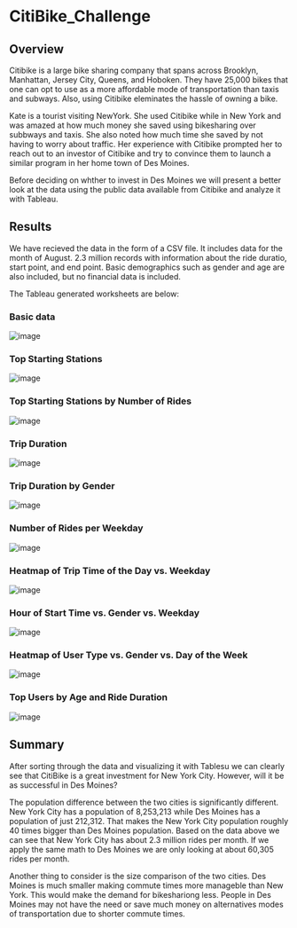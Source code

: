 # CitiBike_Challenge

## Overview

Citibike is a large bike sharing company that spans across Brooklyn, Manhattan, Jersey City, Queens, and Hoboken. They have 25,000 bikes that one can opt to use as a more affordable mode of transportation than taxis and subways. Also, using Citibike eleminates the hassle of owning a bike.

Kate is a tourist visiting NewYork. She used Citibike while in New York and was amazed at how much money she saved using bikesharing over subbways and taxis. She also noted how much time she saved by not having to worry about traffic. Her experience with Citibike prompted her to reach out to an investor of Citibike and try to convince them to launch a similar program in her home town of Des Moines.

Before deciding on whther to invest in Des Moines we will present a better look at the data using the public data available from Citibike and analyze it with Tableau.

## Results

We have recieved the data in the form of a CSV file. It includes data for the month of August. 2.3 million records with information about the ride duratio, start point, and end point. Basic demographics such as gender and age are also included, but no financial data is included.

The Tableau generated worksheets are below:

### Basic data

![image](https://user-images.githubusercontent.com/119640010/228034275-37cd852d-1090-410d-9a3d-b6145a05e81d.png)

### Top Starting Stations

![image](https://user-images.githubusercontent.com/119640010/228039069-aa210343-3d49-4f39-992e-4f0f30867330.png)


### Top Starting Stations by Number of Rides

![image](https://user-images.githubusercontent.com/119640010/228039224-00f73bfd-a477-4b61-9922-0f180834520c.png)

### Trip Duration 

![image](https://user-images.githubusercontent.com/119640010/228039516-602ff1a5-565c-4201-9a66-64aaa2a57a4f.png)

### Trip Duration by Gender

![image](https://user-images.githubusercontent.com/119640010/228039701-69ea1c89-c2cb-4c3f-938d-5181b7a89144.png)

### Number of Rides per Weekday

![image](https://user-images.githubusercontent.com/119640010/228039986-31d3432a-3c47-41d7-aeef-ac8abc40521e.png)

### Heatmap of Trip Time of the Day vs. Weekday

![image](https://user-images.githubusercontent.com/119640010/228040535-580df334-c5d9-491a-9c71-eec821ce56a0.png)

### Hour of Start Time vs. Gender vs. Weekday

![image](https://user-images.githubusercontent.com/119640010/228040739-51f639d3-c3e0-4574-b01f-17531fd431cc.png)

### Heatmap of User Type vs. Gender vs. Day of the Week

![image](https://user-images.githubusercontent.com/119640010/228040983-26346098-b545-463d-9e3a-e9f01821b3e9.png)

### Top Users by Age and Ride Duration

![image](https://user-images.githubusercontent.com/119640010/228041194-5030f966-ad84-4590-bce7-a1b36f0b3434.png)

## Summary

After sorting through the data and visualizing it with Tablesu we can clearly see that CitiBike is a great investment for New York City. However, will it be as successful in Des Moines?

The population difference between the two cities is significantly different. New York City has a population of 8,253,213 while Des Moines has a population of just 212,312. That makes the New York City population roughly 40 times bigger than Des Moines population. Based on the data above we can see that New York City has about 2.3 million rides per month. If we apply the same math to Des Moines we are only looking at about 60,305 rides per month. 

Another thing to consider is the size comparison of the two cities. Des Moines is much smaller making commute times more manageble than New York. This would make the demand for bikeshariong less. People in Des Moines may not have the need or save much money on alternatives modes of transportation due to shorter commute times. 




